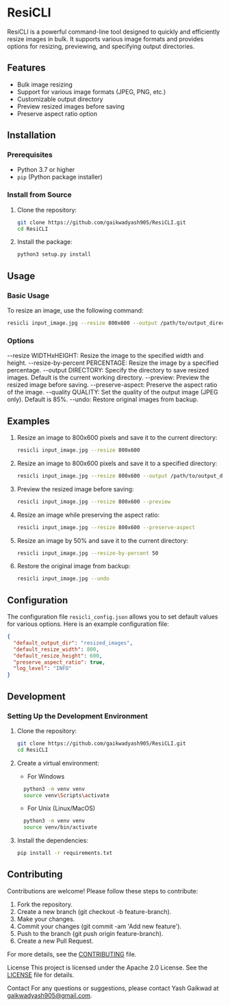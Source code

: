 # ResiCLI

ResiCLI is a powerful command-line tool designed to quickly and efficiently resize images in bulk. It supports various image formats and provides options for resizing, previewing, and specifying output directories.

## Features

- Bulk image resizing
- Support for various image formats (JPEG, PNG, etc.)
- Customizable output directory
- Preview resized images before saving
- Preserve aspect ratio option

## Installation

### Prerequisites

- Python 3.7 or higher
- `pip` (Python package installer)

### Install from Source

1. Clone the repository:

    ```bash
    git clone https://github.com/gaikwadyash905/ResiCLI.git
    cd ResiCLI
    ```

2. Install the package:

    ```bash
    python3 setup.py install
    ```

## Usage

### Basic Usage

To resize an image, use the following command:

```bash
resicli input_image.jpg --resize 800x600 --output /path/to/output_directory
```

### Options

--resize WIDTHxHEIGHT: Resize the image to the specified width and height.
--resize-by-percent PERCENTAGE: Resize the image by a specified percentage.
--output DIRECTORY: Specify the directory to save resized images. Default is the current working directory.
--preview: Preview the resized image before saving.
--preserve-aspect: Preserve the aspect ratio of the image.
--quality QUALITY: Set the quality of the output image (JPEG only). Default is 85%.
--undo: Restore original images from backup.

## Examples

1. Resize an image to 800x600 pixels and save it to the current directory:

    ```bash
    resicli input_image.jpg --resize 800x600
    ```

2. Resize an image to 800x600 pixels and save it to a specified directory:

    ```bash
    resicli input_image.jpg --resize 800x600 --output /path/to/output_directory
    ```

3. Preview the resized image before saving:

    ```bash
    resicli input_image.jpg --resize 800x600 --preview
    ```

4. Resize an image while preserving the aspect ratio:

    ```bash
    resicli input_image.jpg --resize 800x600 --preserve-aspect
    ```

5. Resize an image by 50% and save it to the current directory:

    ```bash
    resicli input_image.jpg --resize-by-percent 50
    ```

6. Restore the original image from backup:

    ```bash
    resicli input_image.jpg --undo
    ```

## Configuration

The configuration file `resicli_config.json` allows you to set default values for various options. Here is an example configuration file:

```json
{
  "default_output_dir": "resized_images",
  "default_resize_width": 800,
  "default_resize_height": 600,
  "preserve_aspect_ratio": true,
  "log_level": "INFO"
}
```

## Development

### Setting Up the Development Environment

1. Clone the repository:

    ```bash
    git clone https://github.com/gaikwadyash905/ResiCLI.git
    cd ResiCLI
    ```

2. Create a virtual environment:

    - For Windows

    ```bash
      python3 -m venv venv
      source venv\Scripts\activate
    ```

    - For Unix (Linux/MacOS)

    ```bash
      python3 -m venv venv
      source venv/bin/activate
    ```

3. Install the dependencies:

    ```bash
    pip install -r requirements.txt
    ```

## Contributing

Contributions are welcome! Please follow these steps to contribute:

1. Fork the repository.
2. Create a new branch (git checkout -b feature-branch).
3. Make your changes.
4. Commit your changes (git commit -am 'Add new feature').
5. Push to the branch (git push origin feature-branch).
6. Create a new Pull Request.

For more details, see the [CONTRIBUTING](CONTRIBUTING.md) file.

License
This project is licensed under the Apache 2.0 License. See the [LICENSE](LICENSE) file for details.

Contact
For any questions or suggestions, please contact Yash Gaikwad at <gaikwadyash905@gmail.com>.